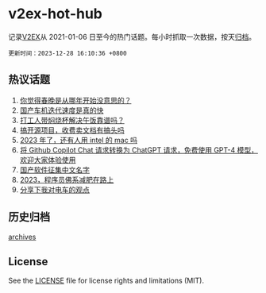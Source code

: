 # v2ex-hot-hub

 记录[V2EX](https://www.v2ex.com/)从 2021-01-06 日至今的热门话题。每小时抓取一次数据，按天[归档](archives)。

`更新时间：2023-12-28 16:10:36 +0800`

## 热议话题

1. [你觉得春晚是从哪年开始没意思的？](https://www.v2ex.com/t/1003908)
1. [国产车机迭代速度是真的快](https://www.v2ex.com/t/1004012)
1. [打工人带焖烧杯解决午饭靠谱吗？](https://www.v2ex.com/t/1003998)
1. [搞开源项目，收费卖文档有搞头吗](https://www.v2ex.com/t/1003893)
1. [2023 年了，还有人用 intel 的 mac 吗](https://www.v2ex.com/t/1003922)
1. [将 Github Copilot Chat 请求转换为 ChatGPT 请求，免费使用 GPT-4 模型，欢迎大家体验使用](https://www.v2ex.com/t/1004009)
1. [国产软件征集中文名字](https://www.v2ex.com/t/1004053)
1. [2023，程序员佛系减肥在路上](https://www.v2ex.com/t/1003992)
1. [分享下我对电车的观点](https://www.v2ex.com/t/1004059)

## 历史归档

[archives](archives)

## License

See the [LICENSE](LICENSE) file for license rights and limitations (MIT).

